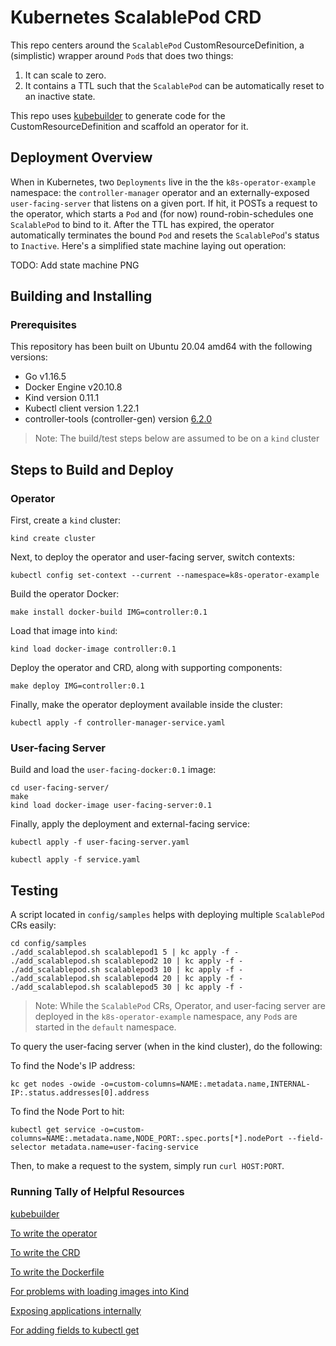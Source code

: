 # Kubernetes ScalablePod CRD

This repo centers around the `ScalablePod` CustomResourceDefinition, a (simplistic) wrapper around `Pod`s that does two things:
1. It can scale to zero.
2. It contains a TTL such that the `ScalablePod` can be automatically reset to an inactive state.

This repo uses [kubebuilder](https://book.kubebuilder.io/) to  generate code for the CustomResourceDefinition and scaffold an operator for it.

## Deployment Overview

When in Kubernetes, two `Deployments` live in the the `k8s-operator-example` namespace: the `controller-manager` operator and an externally-exposed `user-facing-server` that listens on a given port. If hit, it POSTs a request to the operator, which starts a `Pod` and (for now) round-robin-schedules one `ScalablePod` to bind to it. After the TTL has expired, the operator automatically terminates the bound `Pod` and resets the `ScalablePod`'s status to `Inactive`. Here's a simplified state machine laying out operation:

TODO: Add state machine PNG

## Building and Installing

### Prerequisites
This repository has been built on Ubuntu 20.04 amd64 with the following versions:
- Go v1.16.5
- Docker Engine v20.10.8
- Kind version 0.11.1
- Kubectl client version 1.22.1
- controller-tools (controller-gen) version [6.2.0](https://github.com/kubernetes-sigs/controller-tools/pull/557)

> Note: The build/test steps below are assumed to be on a `kind` cluster

## Steps to Build and Deploy

### Operator
First, create a `kind` cluster:

```kind create cluster```

Next, to deploy the operator and user-facing server, switch contexts:

```kubectl config set-context --current --namespace=k8s-operator-example```

Build the operator Docker:

```make install docker-build IMG=controller:0.1```

Load that image into `kind`:

```kind load docker-image controller:0.1```

Deploy the operator and CRD, along with supporting components:

```make deploy IMG=controller:0.1```

Finally, make the operator deployment available inside the cluster:

```kubectl apply -f controller-manager-service.yaml```


### User-facing Server

Build and load the `user-facing-docker:0.1` image:

```
cd user-facing-server/
make
kind load docker-image user-facing-server:0.1
```

Finally, apply the deployment and external-facing service:

```kubectl apply -f user-facing-server.yaml```

```kubectl apply -f service.yaml```

## Testing

A script located in `config/samples` helps with deploying multiple `ScalablePod` CRs easily:

```
cd config/samples
./add_scalablepod.sh scalablepod1 5 | kc apply -f -
./add_scalablepod.sh scalablepod2 10 | kc apply -f -
./add_scalablepod.sh scalablepod3 10 | kc apply -f -
./add_scalablepod.sh scalablepod4 20 | kc apply -f -
./add_scalablepod.sh scalablepod5 30 | kc apply -f -
```

> Note: While the `ScalablePod` CRs, Operator, and user-facing server are deployed in the `k8s-operator-example` namespace, any `Pod`s are started in the `default` namespace.

To query the user-facing server (when in the kind cluster), do the following:

To find the Node's IP address:

```kc get nodes -owide -o=custom-columns=NAME:.metadata.name,INTERNAL-IP:.status.addresses[0].address```

To find the Node Port to hit:

```kubectl get service -o=custom-columns=NAME:.metadata.name,NODE_PORT:.spec.ports[*].nodePort --field-selector metadata.name=user-facing-service```


Then, to make a request to the system, simply run `curl HOST:PORT`.

### Running Tally of Helpful Resources

[kubebuilder](https://book.kubebuilder.io/)

[To write the operator](https://github.com/kubernetes/client-go/blob/master/examples/in-cluster-client-configuration/main.go)

[To write the CRD](https://kubernetes.io/docs/tasks/extend-kubernetes/custom-resources/custom-resource-definitions/)

[To write the Dockerfile](http://www.matthiassommer.it/programming/compile-and-run-golang-executable-with-docker/)

[For problems with loading images into Kind](https://iximiuz.com/en/posts/kubernetes-kind-load-docker-image/)

[Exposing applications internally](https://kubernetes.io/docs/tutorials/stateless-application/expose-external-ip-address/)

[For adding fields to kubectl get](https://github.com/kubernetes-sigs/kubebuilder/blob/master/docs/book/src/reference/generating-crd.md)
